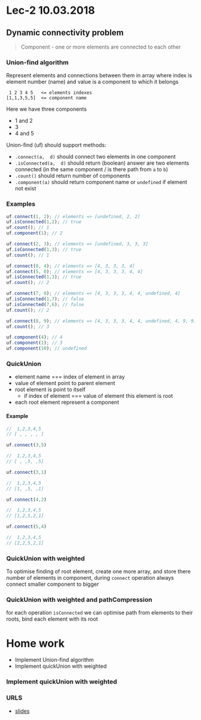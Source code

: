 # Lec-2 10.03.2018

## Dynamic connectivity problem

> Component - one or more elements are connected to each other

### Union-find algorithm

Represent elements and connections between them in array
where index is element number (name) and value is a component to which it belongs

```
 1 2 3 4 5   <= elements indexes
[1,1,3,5,5]  <= component name
```
Here we have three components
* 1 and 2
* 3
* 4 and 5

Union-find (uf) should support methods:

* `.connect(a,  d)` should connect two elements in one component
* `.isConnected(a,  d)` should return (boolean) answer are two elements connected (in the same component / is there path from `a` to `b`)
* `.count()` should return number of components
* `.component(a)` should return component name or `undefined` if element not exist

### Examples

```javascript
uf.connect(1, 2); // elements => [undefined, 2, 2]
uf.isConnected(1,2); // true
uf.count(); // 1
uf.component(1); // 2

uf.connect(2, 3); // elements => [undefined, 3, 3, 3]
uf.isConnected(1,3); // true
uf.count(); // 1

uf.connect(0, 4); // elements => [4, 3, 3, 3, 4]
uf.connect(5, 0); // elements => [4, 3, 3, 3, 4, 4]
uf.isConnected(1,3); // true
uf.count(); // 2

uf.connect(7, 0); // elements => [4, 3, 3, 3, 4, 4, undefined, 4]
uf.isConnected(1,7); // false
uf.isConnected(7,6); // false
uf.count(); // 2

uf.connect(8, 9); // elements => [4, 3, 3, 3, 4, 4, undefined, 4, 9, 9]
uf.count(); // 3

uf.component(4); // 4
uf.component(1); // 3
uf.component(10); // undefined
```


### QuickUnion

* element name === index of element in array
* value of element point to parent element
* root element is point to itself
  * if index of element === value of element this element is root
* each root element represent a component

#### Example
```javascript
//  1,2,3,4,5
// [ , , , , ]

uf.connect(3,5)

//  1,2,3,4,5
// [ , ,5, ,5]

uf.connect(3,1)

//  1,2,3,4,5
// [1, ,5, ,1]

uf.connect(4,2)

//  1,2,3,4,5
// [1,2,5,2,1]

uf.connect(5,4)

//  1,2,3,4,5
// [2,2,5,2,1]


```
### QuickUnion with weighted

To optimise finding of root element, create one more array, and store there number of elements in component, during `connect` operation always connect smaller component to bigger

### QuickUnion with weighted and pathCompression

for each operation `isConnected` we can optimise path from elements to their roots, bind each element with its root

# Home work
 - Implement Union-find algorithm
 - Implement quickUnion with weighted

### Implement quickUnion with weighted

### URLS
 - [slides](https://docs.google.com/presentation/d/1jho6Lhz9pWsqed6INyOZ0KtPkQu5Oo_Gh6bwRn7-4R4/edit?usp=sharing)
